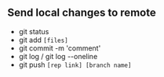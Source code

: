 ## Send local changes to remote

- git status
- git add `[files]`
- git commit -m 'comment'
- git log / git log --oneline
- git push `[rep link] [branch name]`
